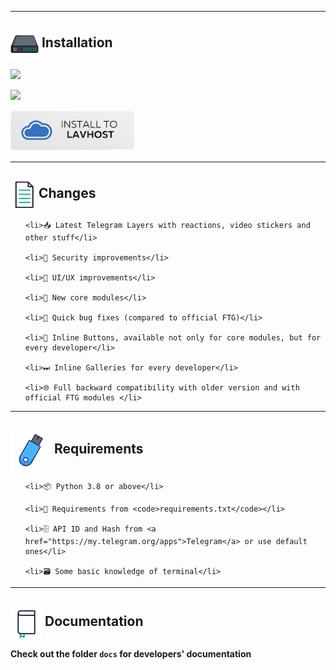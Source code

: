 <hr>

<h2><img src="https://github.com/GeekTG/assets/raw/master/57-server-lineal.gif" align="center" width="45"> Installation</h2>

<img src="https://ibb.co/SmN7W8J"></img>

<a href="https://cloud.okteto.com/#/deploy?repository=https://github.com/GeekTG/Friendly-Telegram"><img src="https://lilwonka.ml/temp/okteto.png" height="65"></a>

<a href="https://t.me/lavhostbot?start=R2Vla1RH"><img src="https://github.com/GeekTG/assets/raw/master/lavhost.png" height="65"></a>

<hr>

<h2><img src="https://github.com/GeekTG/assets/raw/master/56-document-outline.gif" align="center" width="45">Changes</h2>

<ul>

    <li>📥 Latest Telegram Layers with reactions, video stickers and other stuff</li>

    <li>🔐 Security improvements</li>

    <li>🔮 UI/UX improvements</li>

    <li>📼 New core modules</li>

    <li>🔑 Quick bug fixes (compared to official FTG)</li>

    <li>🔄 Inline Buttons, available not only for core modules, but for every developer</li>

    <li>⏭ Inline Galleries for every developer</li>

    <li>🌐 Full backward compatibility with older version and with official FTG modules </li>

</ul>

<hr>

<h2><img src="https://github.com/GeekTG/assets/raw/master/744-pendrive-storage-lineal.gif" align="center" width="65"> Requirements</h2>

<ul>

    <li>📦 Python 3.8 or above</li>

    <li>💾 Requirements from <code>requirements.txt</code></li>

    <li>🗄 API ID and Hash from <a href="https://my.telegram.org/apps">Telegram</a> or use default ones</li>

    <li>🗃 Some basic knowledge of terminal</li>

</ul>

<hr>

<h2><img src="https://github.com/GeekTG/assets/raw/master/112-book-morph-outline.gif" align="center" width="50"> Documentation</h2>

<b>Check out the folder <code>docs</code> for developers' documentation<br>

